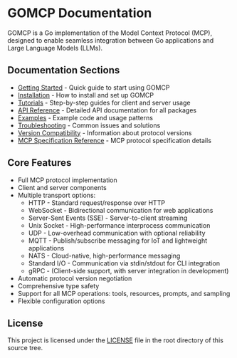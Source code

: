 # GOMCP Documentation

GOMCP is a Go implementation of the Model Context Protocol (MCP), designed to enable seamless integration between Go applications and Large Language Models (LLMs).

## Documentation Sections

- [Getting Started](getting-started/README.md) - Quick guide to start using GOMCP
- [Installation](installation/README.md) - How to install and set up GOMCP
- [Tutorials](tutorials/README.md) - Step-by-step guides for client and server usage
- [API Reference](api-reference/README.md) - Detailed API documentation for all packages
- [Examples](examples/README.md) - Example code and usage patterns
- [Troubleshooting](troubleshooting/README.md) - Common issues and solutions
- [Version Compatibility](version-compatibility/README.md) - Information about protocol versions
- [MCP Specification Reference](spec-reference/README.md) - MCP protocol specification details

## Core Features

- Full MCP protocol implementation
- Client and server components
- Multiple transport options:
  - HTTP - Standard request/response over HTTP
  - WebSocket - Bidirectional communication for web applications
  - Server-Sent Events (SSE) - Server-to-client streaming
  - Unix Socket - High-performance interprocess communication
  - UDP - Low-overhead communication with optional reliability
  - MQTT - Publish/subscribe messaging for IoT and lightweight applications
  - NATS - Cloud-native, high-performance messaging
  - Standard I/O - Communication via stdin/stdout for CLI integration
  - gRPC - (Client-side support, with server integration in development)
- Automatic protocol version negotiation
- Comprehensive type safety
- Support for all MCP operations: tools, resources, prompts, and sampling
- Flexible configuration options

## License

This project is licensed under the [LICENSE](../LICENSE) file in the root directory of this source tree.
